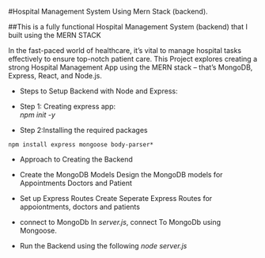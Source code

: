 #Hospital Management System Using Mern Stack (backend).

##This is a fully functional Hospital Management System (backend) that I built using the MERN STACK

In the fast-paced world of healthcare, it’s vital to manage hospital tasks effectively to ensure top-notch patient care. This Project explores creating a strong Hospital Management App using the MERN stack – that’s MongoDB, Express, React, and Node.js.

* Steps to Setup Backend with Node and Express:
* Step 1: Creating express app:<br/>
*npm init -y*

* Step 2:Installing the required packages
```console
npm install express mongoose body-parser*
```
* Approach to Creating the Backend 
* Create the MongoDB Models
Design the MongoDB models for Appointments Doctors and Patient
* Set up Express Routes
Create Seperate Express Routes for appoiontments, doctors and patients
* connect to MongoDb 
In *server.js*, connect To MongoDb using Mongoose.

* Run the Backend using the following
*node server.js*